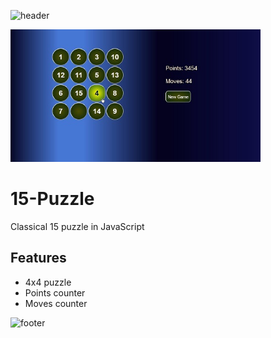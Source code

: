 ![header](https://capsule-render.vercel.app/api?type=slice&color=auto&height=130&section=header&text=15%Game&fontSize=40&fontAlign=80)

<img src="Screenshot.jpg" width="400px">

# 15-Puzzle
Classical 15 puzzle in JavaScript

## Features
* 4x4 puzzle
* Points counter
* Moves counter

![footer](https://capsule-render.vercel.app/api?type=slice&color=auto&height=130&section=header&text=Tic-Tac-Toe&fontSize=40&fontAlign=20)
